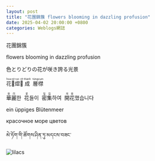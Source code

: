 ```yaml
---
layout: post
title: "花團錦簇 flowers blooming in dazzling profusion"
date: 2025-04-02 20:00:00 +0800
categories: Weblogs網誌
---
```


<link rel="stylesheet" href="/style.css">

花團錦簇

flowers blooming in dazzling profusion

色とりどりの花が咲き誇る光景

<ruby>花<rt>hoa</rt></ruby><ruby>𦬑<rt>nở</rt></ruby><ruby>熤<rt>rực</rt></ruby><ruby>𠒦<rt>rỡ</rt></ruby>&nbsp;<ruby>成<rt>thành</rt></ruby>&nbsp;&nbsp;<ruby>層<rt>từng</rt></ruby><ruby>㯲<rt>cụm</rt></ruby>

<ruby>華<rt>화</rt></ruby><ruby>麗<rt>려</rt></ruby>한&nbsp;&nbsp;<ruby>花<rt>꽃</rt></ruby>들이&nbsp;&nbsp;<ruby>密<rt>밀</rt></ruby><ruby>集<rt>집</rt></ruby>하여&nbsp;&nbsp;<ruby>開<rt>개</rt></ruby><ruby>花<rt>화</rt></ruby>했습니다

ein üppiges Blütenmeer

красочное море цветов

མེ་ཏོག་གི་ཚོགས་ཤིན་ཏུ་མདངས་བཟང་

<img src="https://sun9-13.userapi.com/impg/fC6bwK9LLbGXpnzO0oJGgn3nr6STnt2kmmHcpw/9inIzET_iNE.jpg?size=2560x1920&quality=95&sign=0430ed4cc80f5f3eb2bf4129b4e94a66&type=album" alt="lilacs"/>
